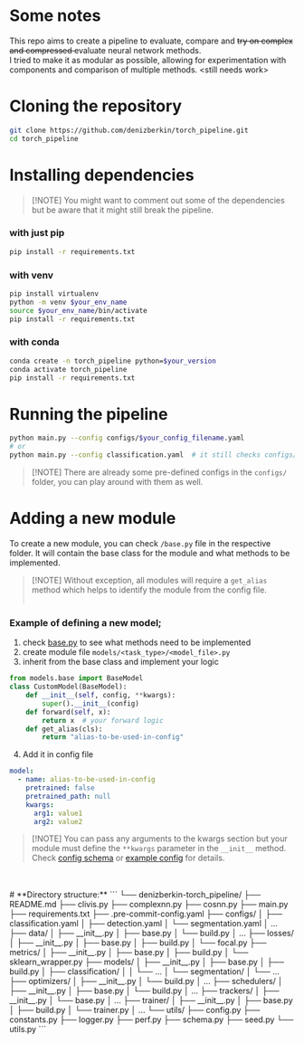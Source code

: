 # Some notes
This repo aims to create a pipeline to evaluate, compare and <del> try on complex and compressed </del> evaluate neural network methods. <br>
I tried to make it as modular as possible, allowing for experimentation with components and comparison of multiple methods. \<still needs work>

# Cloning the repository
```bash
git clone https://github.com/denizberkin/torch_pipeline.git
cd torch_pipeline
```

# Installing dependencies
> [!NOTE] You might want to comment out some of the dependencies but be aware that it might still break the pipeline.
### with just pip
```bash
pip install -r requirements.txt
```

### with venv
```bash
pip install virtualenv
python -m venv $your_env_name
source $your_env_name/bin/activate
pip install -r requirements.txt
```

### with conda
```bash
conda create -n torch_pipeline python=$your_version
conda activate torch_pipeline
pip install -r requirements.txt
```

# Running the pipeline
```bash
python main.py --config configs/$your_config_filename.yaml
# or
python main.py --config classification.yaml  # it still checks configs/ folder 
```
> [!NOTE] There are already some pre-defined configs in the `configs/` folder, you can play around with them as well. <br>

# Adding a new module
To create a new module, you can check `/base.py` file in the respective folder. It will contain the base class for the module and what methods to be implemented. <br>
> [!NOTE] Without exception, all modules will require a `get_alias` method which helps to identify the module from the config file. <br><br>
### Example of defining a new model;
1. check [base.py](models/base.py) to see what methods need to be implemented
2. create module file `models/<task_type>/<model_file>.py`
3. inherit from the base class and implement your logic
```py
from models.base import BaseModel
class CustomModel(BaseModel):
    def __init__(self, config, **kwargs):
        super().__init__(config)
    def forward(self, x):
        return x  # your forward logic
    def get_alias(cls):
        return "alias-to-be-used-in-config"
```
4. Add it in config file
```yaml
model:
  - name: alias-to-be-used-in-config
    pretrained: false
    pretrained_path: null
    kwargs:
      arg1: value1
      arg2: value2
```
> [!NOTE] You can pass any arguments to the kwargs section but your module must define the `**kwargs` parameter in the `__init__` method. Check [config schema](utils/schema.py) or [example config](configs/classification.yaml) for details.
<br>
<br>
# **Directory structure:**
```
└── denizberkin-torch_pipeline/
    ├── README.md
    ├── clivis.py
    ├── complexnn.py
    ├── cosnn.py
    ├── main.py
    ├── requirements.txt
    ├── .pre-commit-config.yaml
    ├── configs/
    │   ├── classification.yaml
    │   ├── detection.yaml
    │   └── segmentation.yaml
    │       ...
    ├── data/
    │   ├── __init__.py
    │   ├── base.py
    │   └── build.py
    │       ...
    ├── losses/
    │   ├── __init__.py
    │   ├── base.py
    │   ├── build.py
    │   └── focal.py
    ├── metrics/
    │   ├── __init__.py
    │   ├── base.py
    │   ├── build.py
    │   └── sklearn_wrapper.py
    ├── models/
    │   ├── __init__.py
    │   ├── base.py
    │   ├── build.py
    │   ├── classification/
    │   │   └── ...
    │   └── segmentation/
    │       └── ...
    ├── optimizers/
    │   ├── __init__.py
    │   └── build.py
    │       ...
    ├── schedulers/
    │   ├── __init__.py
    │   ├── base.py
    │   └── build.py
    │       ...
    ├── trackers/
    │   ├── __init__.py
    │   └── base.py
    │       ...
    ├── trainer/
    │   ├── __init__.py
    │   ├── base.py
    │   ├── build.py
    │   └── trainer.py
    │       ...
    └── utils/
        ├── config.py
        ├── constants.py
        ├── logger.py
        ├── perf.py
        ├── schema.py
        ├── seed.py
        └── utils.py
```
